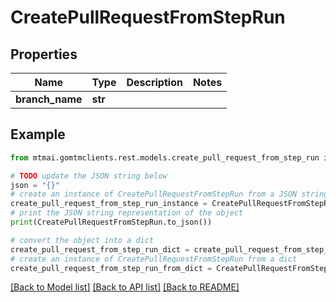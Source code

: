 # CreatePullRequestFromStepRun


## Properties

Name | Type | Description | Notes
------------ | ------------- | ------------- | -------------
**branch_name** | **str** |  | 

## Example

```python
from mtmai.gomtmclients.rest.models.create_pull_request_from_step_run import CreatePullRequestFromStepRun

# TODO update the JSON string below
json = "{}"
# create an instance of CreatePullRequestFromStepRun from a JSON string
create_pull_request_from_step_run_instance = CreatePullRequestFromStepRun.from_json(json)
# print the JSON string representation of the object
print(CreatePullRequestFromStepRun.to_json())

# convert the object into a dict
create_pull_request_from_step_run_dict = create_pull_request_from_step_run_instance.to_dict()
# create an instance of CreatePullRequestFromStepRun from a dict
create_pull_request_from_step_run_from_dict = CreatePullRequestFromStepRun.from_dict(create_pull_request_from_step_run_dict)
```
[[Back to Model list]](../README.md#documentation-for-models) [[Back to API list]](../README.md#documentation-for-api-endpoints) [[Back to README]](../README.md)


